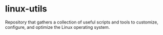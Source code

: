 # linux-utils
Repository that gathers a collection of useful scripts and tools to customize, configure, and optimize the Linux operating system.
